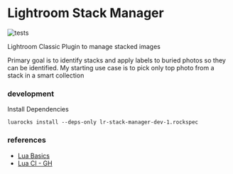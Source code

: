 # Lightroom Stack Manager

![tests](https://github.com/ashishpandey/lr-stack-manager/actions/workflows/test.yml/badge.svg)

Lightroom Classic Plugin to manage stacked images

Primary goal is to identify stacks and apply labels to buried photos so they can be identified. My starting use case is to pick only top photo from a stack in a smart collection

### development

Install Dependencies
```
luarocks install --deps-only lr-stack-manager-dev-1.rockspec
```

### references

* [Lua Basics](https://martin-fieber.de/blog/lua-project-setup-with-luarocks)
* [Lua CI - GH](https://github.com/leafo/gh-actions-lua)

